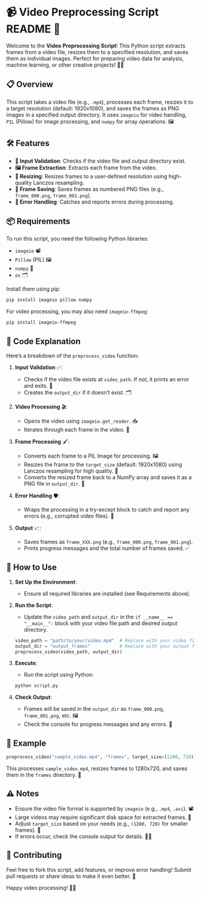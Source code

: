 # 📹 Video Preprocessing Script README 🚀

Welcome to the **Video Preprocessing Script**! This Python script extracts frames from a video file, resizes them to a specified resolution, and saves them as individual images. Perfect for preparing video data for analysis, machine learning, or other creative projects! 🎥✨

## 📋 Overview

This script takes a video file (e.g., `.mp4`), processes each frame, resizes it to a target resolution (default: 1920x1080), and saves the frames as PNG images in a specified output directory. It uses `imageio` for video handling, `PIL` (Pillow) for image processing, and `numpy` for array operations. 🖼️

## 🛠️ Features

- **📂 Input Validation**: Checks if the video file and output directory exist.
- **🖼️ Frame Extraction**: Extracts each frame from the video.
- **📏 Resizing**: Resizes frames to a user-defined resolution using high-quality Lanczos resampling.
- **💾 Frame Saving**: Saves frames as numbered PNG files (e.g., `frame_000.png`, `frame_001.png`).
- **🚨 Error Handling**: Catches and reports errors during processing.

## 📦 Requirements

To run this script, you need the following Python libraries:

- `imageio` 📽️
- `Pillow` (PIL) 🖼️
- `numpy` 🔢
- `os` 🗂️

Install them using pip:

```bash
pip install imageio pillow numpy
```

For video processing, you may also need `imageio-ffmpeg`:

```bash
pip install imageio-ffmpeg
```

## 📜 Code Explanation

Here’s a breakdown of the `preprocess_video` function:

1. **Input Validation** ✅:
   - Checks if the video file exists at `video_path`. If not, it prints an error and exits. 🚫
   - Creates the `output_dir` if it doesn’t exist. 🗂️

2. **Video Processing** 🎬:
   - Opens the video using `imageio.get_reader`. 📥
   - Iterates through each frame in the video. 🔄

3. **Frame Processing** 🖌️:
   - Converts each frame to a PIL Image for processing. 🖼️
   - Resizes the frame to the `target_size` (default: 1920x1080) using Lanczos resampling for high quality. 📏
   - Converts the resized frame back to a NumPy array and saves it as a PNG file in `output_dir`. 💾

4. **Error Handling** 🛡️:
   - Wraps the processing in a try-except block to catch and report any errors (e.g., corrupted video files). 🚨

5. **Output** 📈:
   - Saves frames as `frame_XXX.png` (e.g., `frame_000.png`, `frame_001.png`).
   - Prints progress messages and the total number of frames saved. ✅

## 🚀 How to Use

1. **Set Up the Environment**:
   - Ensure all required libraries are installed (see Requirements above).

2. **Run the Script**:
   - Update the `video_path` and `output_dir` in the `if __name__ == "__main__":` block with your video file path and desired output directory.

   ```python
   video_path = "path/to/your/video.mp4"  # Replace with your video file
   output_dir = "output_frames"           # Replace with your output folder
   preprocess_video(video_path, output_dir)
   ```

3. **Execute**:
   - Run the script using Python:

   ```bash
   python script.py
   ```

4. **Check Output**:
   - Frames will be saved in the `output_dir` as `frame_000.png`, `frame_001.png`, etc. 🖼️
   - Check the console for progress messages and any errors. 📢

## 📝 Example

```python
preprocess_video("sample_video.mp4", "frames", target_size=(1280, 720))
```

This processes `sample_video.mp4`, resizes frames to 1280x720, and saves them in the `frames` directory. 🎉

## ⚠️ Notes

- Ensure the video file format is supported by `imageio` (e.g., `.mp4`, `.avi`). 📽️
- Large videos may require significant disk space for extracted frames. 💽
- Adjust `target_size` based on your needs (e.g., `(1280, 720)` for smaller frames). 📐
- If errors occur, check the console output for details. 🕵️‍♂️

## 🌟 Contributing

Feel free to fork this script, add features, or improve error handling! Submit pull requests or share ideas to make it even better. 🤝

Happy video processing! 🎥🚀
